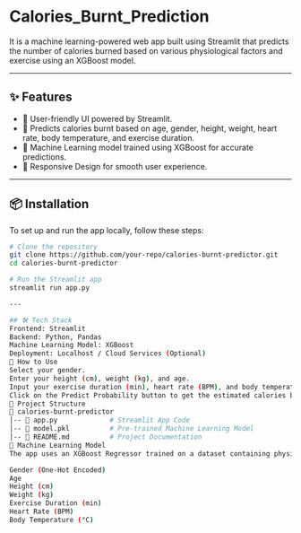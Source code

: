 # Calories_Burnt_Prediction
It is a machine learning-powered web app  built using Streamlit that predicts the number of calories burned based on various physiological factors and exercise using an XGBoost model.

---
## ✨ Features
- 🔹 User-friendly UI powered by Streamlit.
- 🔹 Predicts calories burnt based on age, gender, height, weight, heart rate, body temperature, and exercise duration.
- 🔹 Machine Learning model trained using XGBoost for accurate predictions.
- 🔹 Responsive Design for smooth user experience.

---
## 📦 Installation
To set up and run the app locally, follow these steps:
  ```bash
# Clone the repository
git clone https://github.com/your-repo/calories-burnt-predictor.git
cd calories-burnt-predictor

# Run the Streamlit app
streamlit run app.py

---

## 🛠 Tech Stack
Frontend: Streamlit
Backend: Python, Pandas
Machine Learning Model: XGBoost
Deployment: Localhost / Cloud Services (Optional)
🎯 How to Use
Select your gender.
Enter your height (cm), weight (kg), and age.
Input your exercise duration (min), heart rate (BPM), and body temperature (°C).
Click on the Predict Probability button to get the estimated calories burnt.
📁 Project Structure
📂 calories-burnt-predictor
│-- 📄 app.py             # Streamlit App Code
│-- 📄 model.pkl          # Pre-trained Machine Learning Model
│-- 📄 README.md          # Project Documentation
🤖 Machine Learning Model
The app uses an XGBoost Regressor trained on a dataset containing physiological data. Features used:

Gender (One-Hot Encoded)
Age
Height (cm)
Weight (kg)
Exercise Duration (min)
Heart Rate (BPM)
Body Temperature (°C)
